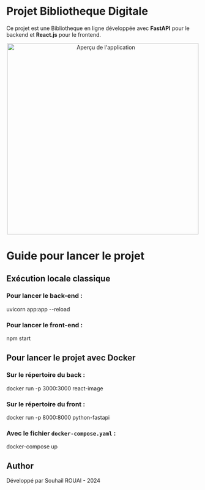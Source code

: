 # Projet Bibliotheque Digitale 

Ce projet est une Bibliotheque en ligne développée avec **FastAPI** pour le backend et **React.js** pour le frontend.

<p align="center">
  <img src="[https://i.ibb.co/VvNzqrF/Capture-d-e-cran-2024-10-24-a-12-01-55.png](https://i.ibb.co/RG2bjgTW/Capture-d-e-cran-2025-03-05-a-11-11-53.png)" alt="Aperçu de l'application" width="500"/>
</p>




# Guide pour lancer le projet

## Exécution locale classique

### Pour lancer le back-end :
uvicorn app:app --reload

### Pour lancer le front-end :
npm start

## Pour lancer le projet avec Docker

### Sur le répertoire du back :
docker run -p 3000:3000 react-image

### Sur le répertoire du front :
docker run -p 8000:8000 python-fastapi

### Avec le fichier `docker-compose.yaml` :
docker-compose up


## Author

Développé par Souhail ROUAI - 2024


  



  
          
        




